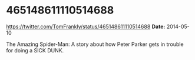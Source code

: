 # 465148611110514688
https://twitter.com/TomFrankly/status/465148611110514688
**Date:** 2014-05-10

The Amazing Spider-Man: A story about how Peter Parker gets in trouble for doing a SICK DUNK.

